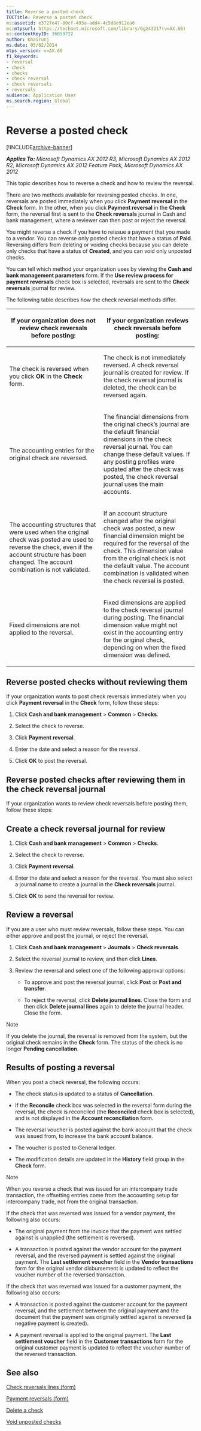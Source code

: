 ```yaml
---
title: Reverse a posted check
TOCTitle: Reverse a posted check
ms:assetid: e3727e47-80cf-493a-add4-4c5d8e912ea6
ms:mtpsurl: https://technet.microsoft.com/library/Gg243217(v=AX.60)
ms:contentKeyID: 36059722
author: Khairunj
ms.date: 05/02/2014
mtps_version: v=AX.60
f1_keywords:
- reversal
- check
- checks
- check reversal
- check reversals
- reversals
audience: Application User
ms.search.region: Global
---
```


# Reverse a posted check 


[!INCLUDE[archive-banner](includes/archive-banner.md)]


_**Applies To:** Microsoft Dynamics AX 2012 R3, Microsoft Dynamics AX 2012 R2, Microsoft Dynamics AX 2012 Feature Pack, Microsoft Dynamics AX 2012_

This topic describes how to reverse a check and how to review the reversal.

There are two methods available for reversing posted checks. In one, reversals are posted immediately when you click **Payment reversal** in the **Check** form. In the other, when you click **Payment reversal** in the **Check** form, the reversal first is sent to the **Check reversals** journal in Cash and bank management, where a reviewer can then post or reject the reversal.

You might reverse a check if you have to reissue a payment that you made to a vendor. You can reverse only posted checks that have a status of **Paid**. Reversing differs from deleting or voiding checks because you can delete only checks that have a status of **Created**, and you can void only unposted checks.

You can tell which method your organization uses by viewing the **Cash and bank management parameters** form. If the **Use review process for payment reversals** check box is selected, reversals are sent to the **Check reversals** journal for review.

The following table describes how the check reversal methods differ.

<table>
<colgroup>
<col style="width: 50%" />
<col style="width: 50%" />
</colgroup>
<thead>
<tr class="header">
<th><p>If your organization does not review check reversals before posting:</p></th>
<th><p>If your organization reviews check reversals before posting:</p></th>
</tr>
</thead>
<tbody>
<tr class="odd">
<td><p>The check is reversed when you click <strong>OK</strong> in the <strong>Check</strong> form.</p></td>
<td><p>The check is not immediately reversed. A check reversal journal is created for review. If the check reversal journal is deleted, the check can be reversed again.</p></td>
</tr>
<tr class="even">
<td><p>The accounting entries for the original check are reversed.</p></td>
<td><p>The financial dimensions from the original check’s journal are the default financial dimensions in the check reversal journal. You can change these default values. If any posting profiles were updated after the check was posted, the check reversal journal uses the main accounts.</p></td>
</tr>
<tr class="odd">
<td><p>The accounting structures that were used when the original check was posted are used to reverse the check, even if the account structure has been changed. The account combination is not validated.</p></td>
<td><p>If an account structure changed after the original check was posted, a new financial dimension might be required for the reversal of the check. This dimension value from the original check is not the default value. The account combination is validated when the check reversal is posted.</p></td>
</tr>
<tr class="even">
<td><p>Fixed dimensions are not applied to the reversal.</p></td>
<td><p>Fixed dimensions are applied to the check reversal journal during posting. The financial dimension value might not exist in the accounting entry for the original check, depending on when the fixed dimension was defined.</p></td>
</tr>
</tbody>
</table>


## Reverse posted checks without reviewing them

If your organization wants to post check reversals immediately when you click **Payment reversal** in the **Check** form, follow these steps:

1.  Click **Cash and bank management** \> **Common** \> **Checks**.

2.  Select the check to reverse.

3.  Click **Payment reversal**.

4.  Enter the date and select a reason for the reversal.

5.  Click **OK** to post the reversal.

## Reverse posted checks after reviewing them in the check reversal journal

If your organization wants to review check reversals before posting them, follow these steps:

## Create a check reversal journal for review

1.  Click **Cash and bank management** \> **Common** \> **Checks**.

2.  Select the check to reverse.

3.  Click **Payment reversal**.

4.  Enter the date and select a reason for the reversal. You must also select a journal name to create a journal in the **Check reversals** journal.

5.  Click **OK** to send the reversal for review.

## Review a reversal

If you are a user who must review reversals, follow these steps. You can either approve and post the journal, or reject the reversal.

1.  Click **Cash and bank management** \> **Journals** \> **Check reversals**.

2.  Select the reversal journal to review, and then click **Lines**.

3.  Review the reversal and select one of the following approval options:
    
      - To approve and post the reversal journal, click **Post** or **Post and transfer**.
    
      - To reject the reversal, click **Delete journal lines**. Close the form and then click **Delete journal lines** again to delete the journal header. Close the form.


> [!NOTE]
> <P>If you delete the journal, the reversal is removed from the system, but the original check remains in the <STRONG>Check</STRONG> form. The status of the check is no longer <STRONG>Pending cancellation</STRONG>.</P>



## Results of posting a reversal

When you post a check reversal, the following occurs:

  - The check status is updated to a status of **Cancellation**.

  - If the **Reconcile** check box was selected in the reversal form during the reversal, the check is reconciled (the **Reconciled** check box is selected), and is not displayed in the **Account reconciliation** form.

  - The reversal voucher is posted against the bank account that the check was issued from, to increase the bank account balance.

  - The voucher is posted to General ledger.

  - The modification details are updated in the **History** field group in the **Check** form.


> [!NOTE]
> <P>When you reverse a check that was issued for an intercompany trade transaction, the offsetting entries come from the accounting setup for intercompany trade, not from the original transaction.</P>



If the check that was reversed was issued for a vendor payment, the following also occurs:

  - The original payment from the invoice that the payment was settled against is unapplied (the settlement is reversed).

  - A transaction is posted against the vendor account for the payment reversal, and the reversed payment is settled against the original payment. The **Last settlement voucher** field in the **Vendor transactions** form for the original vendor disbursement is updated to reflect the voucher number of the reversed transaction.

If the check that was reversed was issued for a customer payment, the following also occurs:

  - A transaction is posted against the customer account for the payment reversal, and the settlement between the original payment and the document that the payment was originally settled against is reversed (a negative payment is created).

  - A payment reversal is applied to the original payment. The **Last settlement voucher** field in the **Customer transactions** form for the original customer payment is updated to reflect the voucher number of the reversed transaction.

## See also

[Check reversals lines (form)](https://technet.microsoft.com/library/hh209241\(v=ax.60\))

[Payment reversals (form)](https://technet.microsoft.com/library/hh208702\(v=ax.60\))

[Delete a check](delete-a-check.md)

[Void unposted checks](void-unposted-checks.md)

  


